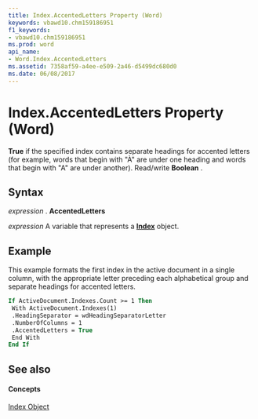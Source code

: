 ```yaml
---
title: Index.AccentedLetters Property (Word)
keywords: vbawd10.chm159186951
f1_keywords:
- vbawd10.chm159186951
ms.prod: word
api_name:
- Word.Index.AccentedLetters
ms.assetid: 7358af59-a4ee-e509-2a46-d5499dc680d0
ms.date: 06/08/2017
---
```



# Index.AccentedLetters Property (Word)

 **True** if the specified index contains separate headings for accented letters (for example, words that begin with "À" are under one heading and words that begin with "A" are under another). Read/write **Boolean** .


## Syntax

 _expression_ . **AccentedLetters**

 _expression_ A variable that represents a **[Index](index-object-word.md)** object.


## Example

This example formats the first index in the active document in a single column, with the appropriate letter preceding each alphabetical group and separate headings for accented letters.


```vb
If ActiveDocument.Indexes.Count >= 1 Then 
 With ActiveDocument.Indexes(1) 
 .HeadingSeparator = wdHeadingSeparatorLetter 
 .NumberOfColumns = 1 
 .AccentedLetters = True 
 End With 
End If
```


## See also


#### Concepts


[Index Object](index-object-word.md)

